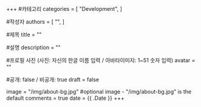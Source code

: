 +++
#카테고리
categories = [
    "Development",
]

#작성자
authors = [
    "",
]

#제목
title = ""

#설명
description = ""

#프로필 사진 (사진: 자신의 한글 이름 입력 / 아바타이미지: 1~51 숫자 입력)
avatar = ""

#공개: false / 비공개: true
draft = false


image = "/img/about-bg.jpg" #optional image - "/img/about-bg.jpg" is the default
comments = true
date = {{ .Date }}
+++

<!-- 게시글 내용 -->
